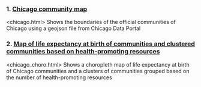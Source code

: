 ### 1. [Chicago community map](https://drive.google.com/file/d/1LSIHJzml9GD9YIumUdRiHy7un8FzjV0F/view?usp=sharing "chicago.html")

<chicago.html>
Shows the boundaries of the official communities of Chicago using a geojson file from Chicago Data Portal

### 2. [Map of life expectancy at birth of communities and clustered communities based on health-promoting resources](https://drive.google.com/file/d/16KcOULzSSb_xuNhL7Sg3TnJIL6fgQBAn/view?usp=sharing "chicago_choro.html")

<chicago_choro.html>
Shows a choropleth map of life expectancy at birth of Chicago communities and a clusters of communities grouped based on the number of health-promoting resources
